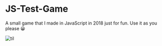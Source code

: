 # JS-Test-Game

A small game that I made in JavaScript in 2018 just for fun. Use it as you please 😀

![til](./screenshot.gif)
